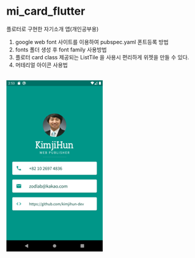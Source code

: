 # mi_card_flutter

플로터로 구현한 자기소개 앱(개인공부용)

1. google web font 사이트를 이용하여 pubspec.yaml 폰트등록 방법
2. fonts 폴더 생성 후 font family 사용방법
3. 플로터 card class 제공되는 ListTile 을 사용시 편리하게 위젯을 만들 수 있다.
4. 머테리얼 아이콘 사용법 

<br>

<img src="https://github.com/kimjihun-dev/flutter_card_app/blob/master/mi_app.png" width="50%">

